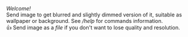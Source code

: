 *Welcome!*  
Send image to get blurred and slightly dimmed version of it, suitable as wallpaper or background. See */help* for commands information.  
👍 Send image as a *file* if you don't want to lose quality and resolution.
